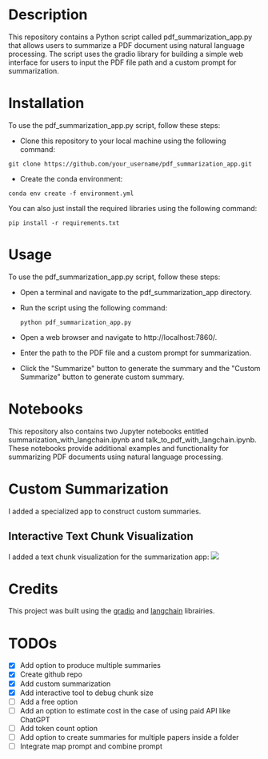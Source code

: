 # Description

This repository contains a Python script called pdf_summarization_app.py that allows users to summarize a PDF document using natural language processing. The script uses the gradio library for building a simple web interface for users to input the PDF file path and a custom prompt for summarization.

# Installation

To use the pdf_summarization_app.py script, follow these steps:

- Clone this repository to your local machine using the following command:

```git clone https://github.com/your_username/pdf_summarization_app.git```

- Create the conda environment:

```conda env create -f environment.yml```

You can also just install the required libraries using the following command:

```pip install -r requirements.txt```

# Usage

To use the pdf_summarization_app.py script, follow these steps:

- Open a terminal and navigate to the pdf_summarization_app directory.

- Run the script using the following command:

  ```python pdf_summarization_app.py```

- Open a web browser and navigate to http://localhost:7860/.

- Enter the path to the PDF file and a custom prompt for summarization.

- Click the "Summarize" button to generate the summary and the "Custom Summarize" button to generate custom summary.

# Notebooks

This repository also contains two Jupyter notebooks entitled summarization_with_langchain.ipynb and talk_to_pdf_with_langchain.ipynb. These notebooks provide additional examples and functionality for summarizing PDF documents using natural language processing.

# Custom Summarization
I added a specialized app to construct custom summaries.
## Interactive Text Chunk Visualization
I added a text chunk visualization for the summarization app:
![](2023-06-12-12-07-40.png)

# Credits
This project was built using the [gradio](https://gradio.app/docs/) and [langchain](https://python.langchain.com/en/latest/) librairies.

# TODOs
- [x]  Add option to produce multiple summaries
- [x]  Create github repo
- [x]  Add custom summarization
- [x]  Add interactive tool to debug chunk size
- [ ]  Add a free option
- [ ]  Add an option to estimate cost in the case of using paid API like ChatGPT
- [ ]  Add token count option
- [ ]  Add option to create summaries for multiple papers inside a folder
- [ ]  Integrate map prompt and combine prompt
